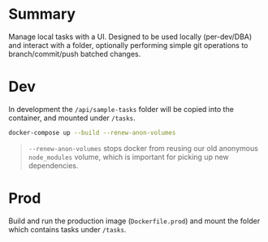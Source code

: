 # Summary

Manage local tasks with a UI.  Designed to be used locally (per-dev/DBA) and interact with a folder, optionally performing simple git operations to branch/commit/push batched changes.

# Dev

In development the `/api/sample-tasks` folder will be copied into the container, and mounted under `/tasks`.

```bash
docker-compose up --build --renew-anon-volumes
```

> `--renew-anon-volumes` stops docker from reusing our old anonymous `node_modules` volume, which is important for picking up new dependencies.

# Prod

Build and run the production image (`Dockerfile.prod`) and mount the folder which contains tasks under `/tasks`.